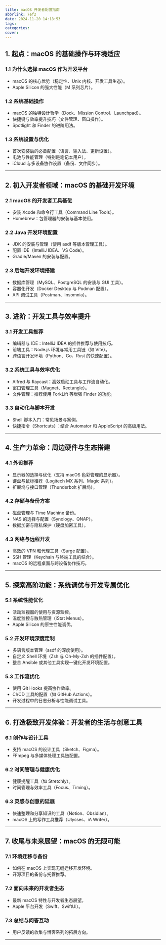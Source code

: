 ```yaml
---
title: macOS 开发者配置指南
abbrlink: 7ef2
date: 2024-11-20 14:18:53
tags:
categories:
cover:
---
```


## 1. 起点：macOS 的基础操作与环境适应

### 1.1 为什么选择 macOS 作为开发平台
- macOS 的核心优势（稳定性、Unix 内核、开发工具生态）。
- Apple Silicon 的强大性能（M 系列芯片）。

### 1.2 系统基础操作
- macOS 的独特设计哲学（Dock、Mission Control、Launchpad）。
- 快捷键与效率提升技巧（文件管理、窗口操作）。
- Spotlight 和 Finder 的进阶用法。

### 1.3 系统设置与优化
- 首次安装后的必备配置（语言、输入法、更新设置）。
- 电池与性能管理（特别是笔记本用户）。
- iCloud 与多设备协作设置（备份、文件同步）。

---

## 2. 初入开发者领域：macOS 的基础开发环境

### 2.1 macOS 的开发者工具基础
- 安装 Xcode 和命令行工具（Command Line Tools）。
- Homebrew：包管理器的安装与基本使用。

### 2.2 Java 开发环境配置
- JDK 的安装与管理（使用 asdf 等版本管理工具）。
- 配置 IDE（IntelliJ IDEA、VS Code）。
- Gradle/Maven 的安装与配置。

### 2.3 后端开发环境搭建
- 数据库管理（MySQL、PostgreSQL 的安装与 GUI 工具）。
- 容器化开发（Docker Desktop 与 Podman 配置）。
- API 调试工具（Postman、Insomnia）。

---

## 3. 进阶：开发工具与效率提升

### 3.1 开发工具推荐
- 编辑器与 IDE：IntelliJ IDEA 的插件推荐与使用技巧。
- 前端工具：Node.js 环境与常用工具链（如 Vite）。
- 跨语言开发环境（Python、Go、Rust 的快速配置）。

### 3.2 系统工具与效率优化
- Alfred 与 Raycast：高效启动工具与工作流自动化。
- 窗口管理工具（Magnet、Rectangle）。
- 文件管理：推荐使用 ForkLift 等增强 Finder 的功能。

### 3.3 自动化与脚本开发
- Shell 脚本入门：常见场景与案例。
- 快捷指令（Shortcuts）：结合 Automator 和 AppleScript 的高级用法。

---

## 4. 生产力革命：周边硬件与生态搭建

### 4.1 外设推荐
- 显示器的选择与优化（支持 macOS 色彩管理的显示器）。
- 键盘与鼠标推荐（Logitech MX 系列、Magic 系列）。
- 扩展坞与接口管理（Thunderbolt 扩展坞）。

### 4.2 存储与备份方案
- 磁盘管理与 Time Machine 备份。
- NAS 的选择与配置（Synology、QNAP）。
- 数据加密与隐私保护（硬盘加密工具）。

### 4.3 网络与远程开发
- 高效的 VPN 和代理工具（Surge 配置）。
- SSH 管理（Keychain 与终端工具的结合）。
- macOS 的远程桌面与跨设备协作技巧。

---

## 5. 探索高阶功能：系统调优与开发专属优化

### 5.1 系统性能优化
- 活动监视器的使用与资源监控。
- 温度监控与散热管理（iStat Menus）。
- Apple Silicon 的原生性能调优。

### 5.2 开发环境深度定制
- 多语言版本管理（asdf 的深度使用）。
- 自定义 Shell 环境（Zsh 与 Oh-My-Zsh 的插件配置）。
- 整合 Ansible 或其他工具实现一键化开发环境配置。

### 5.3 工作流优化
- 使用 Git Hooks 提高协作效率。
- CI/CD 工具的配置（如 GitHub Actions）。
- 开发过程中的日志分析与性能调试工具。

---

## 6. 打造极致开发体验：开发者的生活与创意工具

### 6.1 创作与设计工具
- 支持 macOS 的设计工具（Sketch、Figma）。
- FFmpeg 与多媒体处理工具链配置。

### 6.2 时间管理与健康优化
- 健康提醒工具（如 Stretchly）。
- 时间管理与效率工具（Focus、Timing）。

### 6.3 灵感与创意的延展
- 快速整理和分享知识的工具（Notion、Obsidian）。
- macOS 上的写作工具推荐（Ulysses、iA Writer）。

---

## 7. 收尾与未来展望：macOS 的无限可能

### 7.1 环境迁移与备份
- 如何在 macOS 上实现无缝迁移开发环境。
- 开源项目的备份与托管推荐。

### 7.2 面向未来的开发者生态
- 最新 macOS 特性与开发者生态展望。
- Apple 平台开发（Swift、SwiftUI）。

### 7.3 总结与问答互动
- 用户反馈的收集与博客系列的拓展方向。

---


